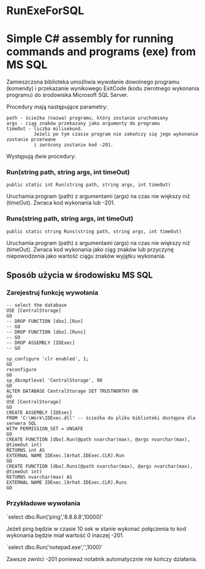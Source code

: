 # RunExeForSQL
# Simple C# assembly for running commands and programs (exe) from MS SQL

Zamieszczona biblioteka umożliwia wywołanie dowolnego programu (komendy) 
i przekazanie wynikowego ExitCode (kodu zwrotnego wykonania programu) do środowiska Microsoft SQL Server.

Procedury mają następujące parametry:

    path - ścieżka (nazwa) programu, który zostanie uruchomiony
    args - ciąg znaków przekazany jako argumenty do programu
    timeOut - liczba milisekund. 
              Jeżeli po tym czasie program nie zakończy się jego wykonanie zostanie przerwane
              i zwrócony zostanie kod -201.

Występują dwie procedury:

### Run(string path, string args, int timeOut)

`public static int Run(string path, string args, int timeOut)`

Uruchamia program (path) z argumentami (args) na czas nie większy niż (timeOut). Zwraca kod wykonania lub -201.

### Runs(string path, string args, int timeOut)

`public static string Runs(string path, string args, int timeOut)`

Uruchamia program (path) z argumentami (args) na czas nie większy niż (timeOut). 
Zwraca kod wykonania jako ciąg znaków lub przyczynę niepowodzenia jako wartość ciągu znaków wyjątku wykonania.


## Sposób użycia w środowisku MS SQL

### Zarejestruj funkcję wywołania

    -- select the database
    USE [CentralStorage]
    GO
    -- DROP FUNCTION [dbo].[Run]
    -- GO
    -- DROP FUNCTION [dbo].[Runs]
    -- GO
    -- DROP ASSEMBLY [IDExec]
    -- GO
    
    sp_configure 'clr enabled', 1;
    GO
    reconfigure
    GO
    sp_dbcmptlevel 'CentralStorage', 90
    GO
    ALTER DATABASE CentralStorage SET TRUSTWORTHY ON
    GO
    USE [CentralStorage]
    GO
    CREATE ASSEMBLY [IDExec]
    FROM 'C:\Work\IDExec.dll' -- ścieżka do pliku biblioteki dostępna dla serwera SQL
    WITH PERMISSION_SET = UNSAFE
    GO
    CREATE FUNCTION [dbo].Run(@path nvarchar(max), @args nvarchar(max), @timeOut int)
    RETURNS int AS
    EXTERNAL NAME IDExec.[Arhat.IDExec.CLR].Run
    GO
    CREATE FUNCTION [dbo].Runs(@path nvarchar(max), @args nvarchar(max), @timeOut int)
    RETURNS nvarchar(max) AS
    EXTERNAL NAME IDExec.[Arhat.IDExec.CLR].Runs
    GO

### Przykładowe wywołania

`select dbo.Run('ping','8.8.8.8',10000)' 

Jeżeli ping będzie w czasie 10 sek w stanie wykonać połączenia to kod wykonania będzie miał wartość 0 inaczej -201.

`select dbo.Run('notepad.exe','',1000)' 

Zawsze zwróci -201 ponieważ notatnik automatycznie nie kończy działania.




